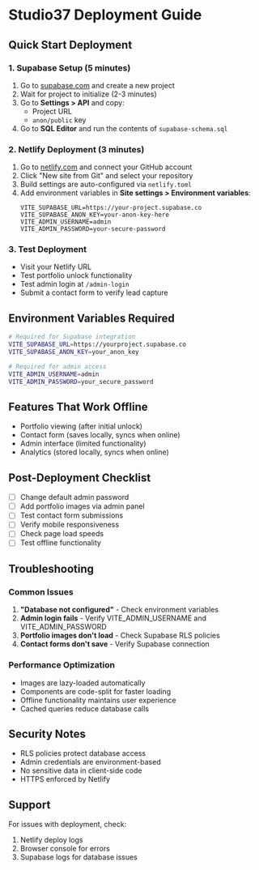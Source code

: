 # Studio37 Deployment Guide

## Quick Start Deployment

### 1. Supabase Setup (5 minutes)
1. Go to [supabase.com](https://supabase.com) and create a new project
2. Wait for project to initialize (2-3 minutes)
3. Go to **Settings > API** and copy:
   - Project URL
   - `anon/public` key
4. Go to **SQL Editor** and run the contents of `supabase-schema.sql`

### 2. Netlify Deployment (3 minutes)
1. Go to [netlify.com](https://netlify.com) and connect your GitHub account
2. Click "New site from Git" and select your repository
3. Build settings are auto-configured via `netlify.toml`
4. Add environment variables in **Site settings > Environment variables**:
   ```
   VITE_SUPABASE_URL=https://your-project.supabase.co
   VITE_SUPABASE_ANON_KEY=your-anon-key-here
   VITE_ADMIN_USERNAME=admin
   VITE_ADMIN_PASSWORD=your-secure-password
   ```

### 3. Test Deployment
- Visit your Netlify URL
- Test portfolio unlock functionality
- Test admin login at `/admin-login`
- Submit a contact form to verify lead capture

## Environment Variables Required

```bash
# Required for Supabase integration
VITE_SUPABASE_URL=https://yourproject.supabase.co
VITE_SUPABASE_ANON_KEY=your_anon_key

# Required for admin access
VITE_ADMIN_USERNAME=admin
VITE_ADMIN_PASSWORD=your_secure_password
```

## Features That Work Offline
- Portfolio viewing (after initial unlock)
- Contact form (saves locally, syncs when online)
- Admin interface (limited functionality)
- Analytics (stored locally, syncs when online)

## Post-Deployment Checklist
- [ ] Change default admin password
- [ ] Add portfolio images via admin panel
- [ ] Test contact form submissions
- [ ] Verify mobile responsiveness
- [ ] Check page load speeds
- [ ] Test offline functionality

## Troubleshooting

### Common Issues
1. **"Database not configured"** - Check environment variables
2. **Admin login fails** - Verify VITE_ADMIN_USERNAME and VITE_ADMIN_PASSWORD
3. **Portfolio images don't load** - Check Supabase RLS policies
4. **Contact forms don't save** - Verify Supabase connection

### Performance Optimization
- Images are lazy-loaded automatically
- Components are code-split for faster loading
- Offline functionality maintains user experience
- Cached queries reduce database calls

## Security Notes
- RLS policies protect database access
- Admin credentials are environment-based
- No sensitive data in client-side code
- HTTPS enforced by Netlify

## Support
For issues with deployment, check:
1. Netlify deploy logs
2. Browser console for errors
3. Supabase logs for database issues
